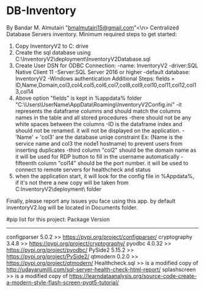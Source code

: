 # DB-Inventory
By Bandar M. Almutairi "bmalmutairi15@gmail.com"<\n>
Centralized Database Servers inventory.
Minimum required steps to get started:
1. Copy InventoryV2 to C: drive
2. Create the sql database using C:\InventoryV2\deployment\InventoryV2Database.sql
3. Create User DSN for ODBC Connection:
	-name: InventoryV2
	-driver:SQL Native Client 11
	-Server:SQL Server 2016 or higher
	-default database: InventoryV2
	-Windows authentication
Additional Steps:
fields = ID,Name,Domain,col3,col4,col5,col6,col7,col8,col9,col10,col11,col12,col13,col14
4. Above option "fields" is kept in %appdata% folder "C:\Users\UserName\AppData\Roaming\InventoryV2Config.ini"
	-it represents the dataframe columns and should match the columns names in the table and all stored procedures
	-there should not be any white spaces between the columns
	-ID is the dataframe index and should not be renamed. it will not be displayed on the application.
	-'Name' + 'col3' are the database uniqe constraint Ex: (Name is the service name and col3 the node1 hostname) to prevent users from inserting duplicates
	-third column "col2" should be the domain name as it will be used for RDP button to fill in the username automatically
	-fifteenth column "col14" should be the port number. it will be used to connect to remote servers for healthcheck and status
5. when the application start, it will look for the config file in %Appdata%, if it's not there a new copy will be taken from C:InventoryV2\deployment\ folder

Finally, please report any issues you face using this app. by default inventoryV2.log will be located in Documents folder.

#pip list for this project:
Package                   Version
------------------------- ---------
configparser              5.0.2     >> https://pypi.org/project/configparser/
cryptography              3.4.8     >> https://pypi.org/project/cryptography/
pyodbc                    4.0.32    >> https://pypi.org/project/pyodbc/
PySide2                   5.15.2    >> https://pypi.org/project/PySide2/
qtmodern                  0.2.0     >> https://pypi.org/project/qtmodern/ 
Healthcheck.sql >> is a modified copy of http://udayarumilli.com/sql-server-health-check-html-report/
splashscreen    >> is a modified copy of https://learndataanalysis.org/source-code-create-a-modern-style-flash-screen-pyqt5-tutorial/



